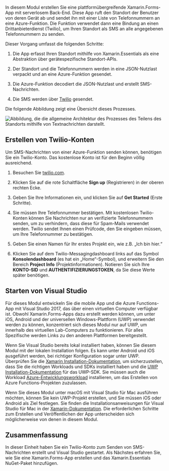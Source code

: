 In diesem Modul erstellen Sie eine plattformübergreifende Xamarin.Forms-App mit serverlosem Back-End. Diese App ruft den Standort der Benutzer von deren Gerät ab und sendet ihn mit einer Liste von Telefonnummern an eine Azure-Funktion. Die Funktion verwendet dann eine Bindung an einen Drittanbieterdienst (Twilio), um Ihren Standort als SMS an alle angegebenen Telefonnummern zu senden.

Dieser Vorgang umfasst die folgenden Schritte: 

1. Die App erfasst Ihren Standort mithilfe von Xamarin.Essentials als eine Abstraktion über gerätespezifische Standort-APIs.

1. Der Standort und die Telefonnummern werden in eine JSON-Nutzlast verpackt und an eine Azure-Funktion gesendet.

1. Die Azure-Funktion decodiert die JSON-Nutzlast und erstellt SMS-Nachrichten.

1. Die SMS werden über [Twilio](http://twilio.com) gesendet.

Die folgende Abbildung zeigt eine Übersicht dieses Prozesses.

![Abbildung, die die allgemeine Architektur des Prozesses des Teilens des Standorts mithilfe von Textnachrichten darstellt.](../media-drafts/1-architecture.png)

## <a name="create-a-twilio-account"></a>Erstellen von Twilio-Konten

Um SMS-Nachrichten von einer Azure-Funktion senden können, benötigen Sie ein Twilio-Konto. Das kostenlose Konto ist für den Beginn völlig ausreichend.

1. Besuchen Sie [twilio.com](https://twilio.com).

1. Klicken Sie auf die rote Schaltfläche **Sign up** (Registrieren) in der oberen rechten Ecke.

1. Geben Sie Ihre Informationen ein, und klicken Sie auf **Get Started** (Erste Schritte).

1. Sie müssen Ihre Telefonnummer bestätigen. Mit kostenlosen Twilio-Konten können Sie Nachrichten nur an verifizierte Telefonnummern senden, um zu verhindern, dass diese für Spam-Mails verwendet werden. Twilio sendet Ihnen einen Prüfcode, den Sie eingeben müssen, um Ihre Telefonnummer zu bestätigen.

1. Geben Sie einen Namen für Ihr erstes Projekt ein, wie z.B. „Ich bin hier.“

1. Klicken Sie auf dem Twilio-Messagingdashboard links auf das Symbol **Konsolendashboard** (es hat ein „Home“-Symbol), und erweitern Sie den Bereich **Project Info** (Projektinformationen). Notieren Sie sich Ihre **KONTO-SID** und **AUTHENTIFIZIERUNGSTOKEN**, da Sie diese Werte später benötigen.

## <a name="launch-visual-studio"></a>Starten von Visual Studio

Für dieses Modul entwickeln Sie die mobile App und die Azure Functions-App mit Visual Studio 2017, das über einen virtuellen Computer verfügbar ist. Obwohl Xamarin.Forms-Apps dazu erstellt werden können, um unter iOS, Android und der universellen Windows-Plattform (UWP) verwendet werden zu können, konzentriert sich dieses Modul nur auf UWP, um innerhalb des virtuellen Lab-Computers zu funktionieren. Für alles Spezifische werden Links zu den anderen Plattformen bereitgestellt.

<!-- TODO - add HoL link button here -->

Wenn Sie Visual Studio bereits lokal installiert haben, können Sie diesem Modul mit der lokalen Installation folgen. Es kann unter Android und iOS ausgeführt werden, bei richtiger Konfiguration sogar unter UWP. Überprüfen Sie die [Xamarin Installation-Dokumentation](https://docs.microsoft.com/xamarin/cross-platform/get-started/installation/windows), um sicherzustellen, dass Sie die richtigen Workloads und SDKs installiert haben und die [UWP Installation-Dokumentation](https://docs.microsoft.com/visualstudio/cross-platform/develop-apps-for-the-universal-windows-platform-uwp#requirements) für das UWP-SDK. Sie müssen auch die Workload [Azure-Entwicklungsworkload](https://docs.microsoft.com/azure/azure-functions/functions-develop-vs#prerequisites) installieren, um das Erstellen von Azure Functions-Projekten zuzulassen.

Wenn Sie dieses Modul unter macOS mit Visual Studio für Mac ausführen möchten, können Sie kein UWP-Projekt erstellen, und Sie müssen iOS oder Android als Ziel festlegen. Sie finden die Installationsanweisungen für Visual Studio für Mac in der [Xamarin-Dokumentation](https://docs.microsoft.com/visualstudio/cross-platform/setup-and-install#mac-setup-apple-id-xcode-and-xamarin). Die erforderlichen Schritte zum Erstellen und Veröffentlichen der App unterscheiden sich möglicherweise von denen in diesem Modul.

## <a name="summary"></a>Zusammenfassung

In dieser Einheit haben Sie ein Twilio-Konto zum Senden von SMS-Nachrichten erstellt und Visual Studio gestartet. Als Nächstes erfahren Sie, wie Sie eine Xamarin.Forms-App erstellen und das Xamarin.Essentials NuGet-Paket hinzufügen.